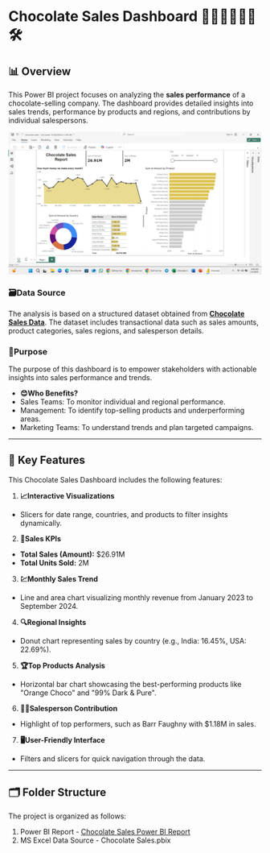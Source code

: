 # Chocolate Sales Dashboard 🍫🍰🍩🍪🧁🍬🛠️

## 📊 Overview  
This Power BI project focuses on analyzing the **sales performance** of a chocolate-selling company. The dashboard provides detailed insights into sales trends, performance by products and regions, and contributions by individual salespersons.

![Chocolate Sales Dashboard](https://github.com/vaibhavvaishnav221/Chocolate-Sales-Power-BI-Report/blob/main/Screenshot%20(78).png?raw=true "Chocolate Sales Dashboard")

### **🗃️Data Source**  
The analysis is based on a structured dataset obtained from **[Chocolate Sales Data](<Chocolate Sales.xlsx>)**. The dataset includes transactional data such as sales amounts, product categories, sales regions, and salesperson details.

### **🤔Purpose**  
The purpose of this dashboard is to empower stakeholders with actionable insights into sales performance and trends.  
- **😊Who Benefits?**  
- Sales Teams: To monitor individual and regional performance.  
- Management: To identify top-selling products and underperforming areas.  
- Marketing Teams: To understand trends and plan targeted campaigns.  

---

## 🚀 Key Features  
This Chocolate Sales Dashboard includes the following features:  
1. **📈Interactive Visualizations**  
- Slicers for date range, countries, and products to filter insights dynamically.  

2. **💼Sales KPIs**  
- **Total Sales (Amount):** $26.91M  
- **Total Units Sold:** 2M  

3. **💹Monthly Sales Trend**  
- Line and area chart visualizing monthly revenue from January 2023 to September 2024.  

 4. **🔍Regional Insights**  
- Donut chart representing sales by country (e.g., India: 16.45%, USA: 22.69%).  

5. **🏆Top Products Analysis**  
- Horizontal bar chart showcasing the best-performing products like "Orange Choco" and "99% Dark & Pure".  

6. **👨‍💼Salesperson Contribution**  
- Highlight of top performers, such as Barr Faughny with $1.18M in sales.  

7. **🖥️User-Friendly Interface**  
- Filters and slicers for quick navigation through the data.  

---

## 🗂️ Folder Structure  
The project is organized as follows:  
1. Power BI Report - [Chocolate Sales Power BI Report](https://github.com/vaibhavvaishnav221/Chocolate-Sales-Power-BI-Report/blob/main/Chocolate%20Sales.pbix "Chocolate Sales Report")
2. MS Excel Data Source - Chocolate Sales.pbix
